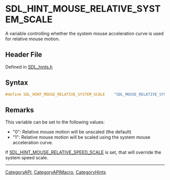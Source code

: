 # SDL_HINT_MOUSE_RELATIVE_SYSTEM_SCALE

A variable controlling whether the system mouse acceleration curve is used for relative mouse motion.

## Header File

Defined in [SDL_hints.h](https://github.com/libsdl-org/SDL/blob/SDL2/include/SDL_hints.h)

## Syntax

```c
#define SDL_HINT_MOUSE_RELATIVE_SYSTEM_SCALE    "SDL_MOUSE_RELATIVE_SYSTEM_SCALE"
```

## Remarks

This variable can be set to the following values:

- "0": Relative mouse motion will be unscaled (the default)
- "1": Relative mouse motion will be scaled using the system mouse
  acceleration curve.

If
[SDL_HINT_MOUSE_RELATIVE_SPEED_SCALE](SDL_HINT_MOUSE_RELATIVE_SPEED_SCALE)
is set, that will override the system speed scale.

----
[CategoryAPI](CategoryAPI), [CategoryAPIMacro](CategoryAPIMacro), [CategoryHints](CategoryHints)

